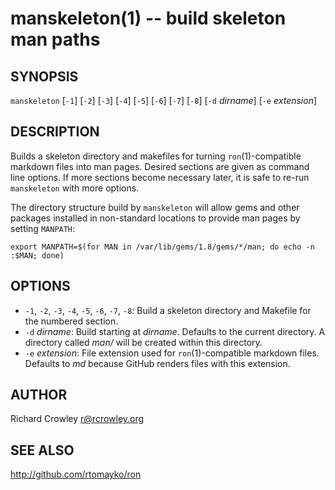 manskeleton(1) -- build skeleton man paths
==========================================

## SYNOPSIS

`manskeleton` [`-1`] [`-2`] [`-3`] [`-4`] [`-5`] [`-6`] [`-7`] [`-8`] [`-d` _dirname_] [`-e` _extension_]

## DESCRIPTION

Builds a skeleton directory and makefiles for turning `ron`(1)-compatible markdown files into man pages.  Desired sections are given as command line options.  If more sections become necessary later, it is safe to re-run `manskeleton` with more options.

The directory structure build by `manskeleton` will allow gems and other packages installed in non-standard locations to provide man pages by setting `MANPATH`:

    export MANPATH=$(for MAN in /var/lib/gems/1.8/gems/*/man; do echo -n :$MAN; done)

## OPTIONS

* `-1`, `-2`, `-3`, `-4`, `-5`, `-6`, `-7`, `-8`:
  Build a skeleton directory and Makefile for the numbered section.
* `-d` _dirname_:
  Build starting at _dirname_.  Defaults to the current directory.  A directory called _man/_ will be created within this directory.
* `-e` _extension_:
  File extension used for `ron`(1)-compatible markdown files.  Defaults to _md_ because GitHub renders files with this extension.

## AUTHOR

Richard Crowley <r@rcrowley.org>

## SEE ALSO

<http://github.com/rtomayko/ron>
